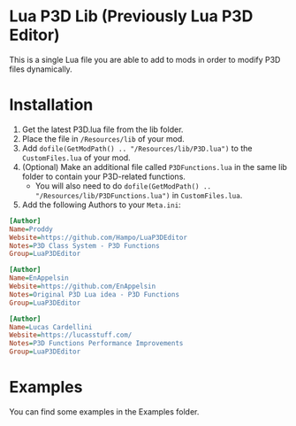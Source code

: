 # Lua P3D Lib (Previously Lua P3D Editor)
This is a single Lua file you are able to add to mods in order to modify P3D files dynamically.

# Installation
1. Get the latest P3D.lua file from the lib folder.
2. Place the file in `/Resources/lib` of your mod.
3. Add `dofile(GetModPath() .. "/Resources/lib/P3D.lua")` to the `CustomFiles.lua` of your mod.
4. (Optional) Make an additional file called `P3DFunctions.lua` in the same lib folder to contain your P3D-related functions.
   * You will also need to do `dofile(GetModPath() .. "/Resources/lib/P3DFunctions.lua")` in `CustomFiles.lua`.
5. Add the following Authors to your `Meta.ini`:
```ini
[Author]
Name=Proddy
Website=https://github.com/Hampo/LuaP3DEditor
Notes=P3D Class System - P3D Functions
Group=LuaP3DEditor

[Author]
Name=EnAppelsin
Website=https://github.com/EnAppelsin
Notes=Original P3D Lua idea - P3D Functions
Group=LuaP3DEditor

[Author]
Name=Lucas Cardellini
Website=https://lucasstuff.com/
Notes=P3D Functions Performance Improvements
Group=LuaP3DEditor
```

# Examples
You can find some examples in the Examples folder.
